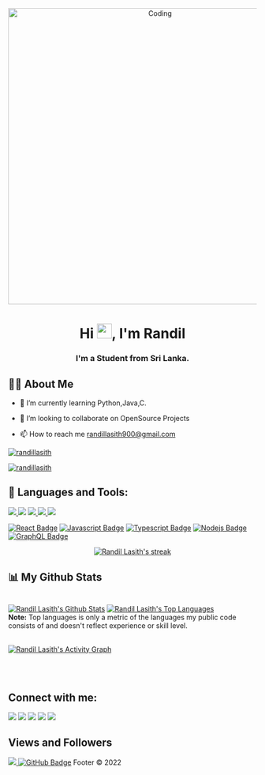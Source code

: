 
   <center><img align="center" alt="Coding" width="600" src="https://cdn.dribbble.com/users/1162077/screenshots/3848914/programmer.gif"></center>

<h1 align="center">Hi <img src="https://raw.githubusercontent.com/MartinHeinz/MartinHeinz/master/wave.gif" width="30px">, I'm Randil</h1>
<h3 align="center">I'm a Student  from Sri Lanka.</h3>







## 🙋‍♂️ About Me


- 🌱 I’m currently learning Python,Java,C.

- 👯 I’m looking to collaborate on OpenSource Projects

- 📫 How to reach me randillasith900@gmail.com



<p align="left"> <a href="https://github.com/ryo-ma/github-profile-trophy"><img src="https://github-profile-trophy.vercel.app/?username=randillasith" alt="randillasith" /></a> </p>

<p align="left"> <a href="https://twitter.com/randillasith" target="blank"><img src="https://img.shields.io/twitter/follow/randillasith?logo=twitter&style=for-the-badge" alt="randillasith" /></a> </p>



## 🚀 Languages and Tools:

<p align="left"> 
    <a href="https://www.python.org" target="_blank"> <img src="https://img.icons8.com/color/48/000000/python--v1.png"/> </a>
    <a href="https://dev.java/"> <img src="https://img.icons8.com/color/49/000000/java-coffee-cup-logo.png"/></a>
    <a href="https://git-scm.com/" target="_blank"> <img src="https://img.icons8.com/color/48/000000/git.png"/> </a> 
    <a href="https://www.w3.org/html/" target="_blank"> <img src="https://img.icons8.com/color/48/000000/html-5.png"/> </a> 
    <a href="https://www.w3schools.com/css/" target="_blank"> <img src="https://img.icons8.com/color/48/000000/css3.png"/> </a> 
</p>

[![React Badge](https://img.shields.io/badge/-React-61DBFB?style=for-the-badge&labelColor=black&logo=react&logoColor=61DBFB)](#)  [![Javascript Badge](https://img.shields.io/badge/-Javascript-F0DB4F?style=for-the-badge&labelColor=black&logo=javascript&logoColor=F0DB4F)](#) [![Typescript Badge](https://img.shields.io/badge/-Typescript-007acc?style=for-the-badge&labelColor=black&logo=typescript&logoColor=007acc)](#) [![Nodejs Badge](https://img.shields.io/badge/-Nodejs-3C873A?style=for-the-badge&labelColor=black&logo=node.js&logoColor=3C873A)](#) [![GraphQL Badge](https://img.shields.io/badge/-GraphQl-e535ab?style=for-the-badge&labelColor=black&logo=node.js&logoColor=e535ab)](#) 
<br/>

<p align="center">
    <a href="https://github.com/randillasith/github-readme-streak-stats">
        <img title="🔥 Get streak stats for your profile at git.io/streak-stats" alt="Randil Lasith's streak" src="https://github-readme-streak-stats.herokuapp.com/?user=randillasith&theme=black-ice&hide_border=true&stroke=0000&background=060A0CD0"/>
    </a>
</p>

## 📊 My Github Stats

  <br/>
    <a href="https://github.com/randillasith/github-readme-stats"><img alt="Randil Lasith's Github Stats" src="https://github-readme-stats.vercel.app/api?username=randillasith&show_icons=true&count_private=true&theme=react&hide_border=true&bg_color=0D1117" /></a>
  <a href="https://github.com/randillasith/github-readme-stats"><img alt="Randil Lasith's Top Languages" src="https://github-readme-stats.vercel.app/api/top-langs/?username=randillasith&langs_count=8&count_private=true&layout=compact&theme=react&hide_border=true&bg_color=0D1117" /></a>
  <br/>
  <b>Note:</b> Top languages is only a metric of the languages my public code consists of and doesn't reflect experience or skill level.


<br/>
<br/>

<a href="https://github.com/randillasith/github-readme-activity-graph"><img alt="Randil Lasith's Activity Graph" src="https://activity-graph.herokuapp.com/graph?username=randillasith&bg_color=0D1117&color=5BCDEC&line=5BCDEC&point=FFFFFF&hide_border=true" /></a>

<br/>
<br/>

## Connect with me:
<p align="left">

<a href = "https://t.me/RandilLasith"><img src="https://img.icons8.com/nolan/64/telegram-app.png"/></a>
<a href = "https://www.facebook.com/L.Randil/"><img src="https://img.icons8.com/nolan/64/facebook-new.png"/></a>
<a href = "https://twitter.com/RandilLasith"><img src="https://img.icons8.com/nolan/64/twitter.png"/></a>
<a href = "https://www.reddit.com/user/randillasith"><img src="https://img.icons8.com/nolan/64/reddit.png"/></a>
<a href = "https://www.linkedin.com/in/randil-lasith-168685223/"><img src="https://img.icons8.com/nolan/64/linkedin-circled.png"/></a>


</p>

## Views and Followers
<a href="https://komarev.com/ghpvc/?username=your-github-randillasith">
    <img src="https://komarev.com/ghpvc/?username=randillasith">
</a>
<a href="https://github.com/randillasith?tab=followers"><img src="https://img.shields.io/github/followers/randillasith?label=Followers&style=social" alt="GitHub Badge"></a>
Footer
© 2022
